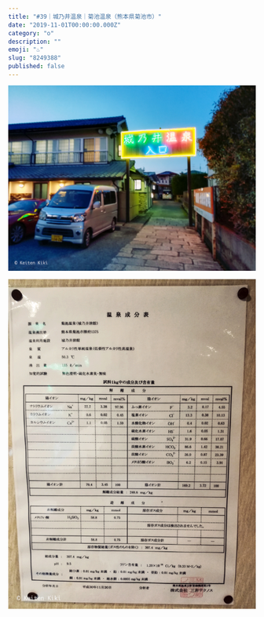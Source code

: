 ```yaml
---
title: "#39｜城乃井温泉｜菊池温泉（熊本県菊池市）"
date: "2019-11-01T00:00:00.000Z"
category: "o"
description: ""
emoji: "♨️"
slug: "8249388"
published: false
---
```


![♨](01.jpg)

![♨](02.jpg)
